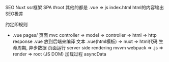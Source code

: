 SEO Nuxt ssr框架
SPA #root  其他的都是 .vue => js index.html html的内容输出 SEO极差

约定即规则


- .vue pages/   页面
  mvc   controller => model => controller => html => http response  .vue 放到后端来编译
  文本  .vue(html模板) => nuxt => html代码
  生命周期, 异步数据 页面运行  server   side  rendering
  mvvm webpack  => .js  =>  render  =>  root (JS DOM)
  加载过程
  asyncData